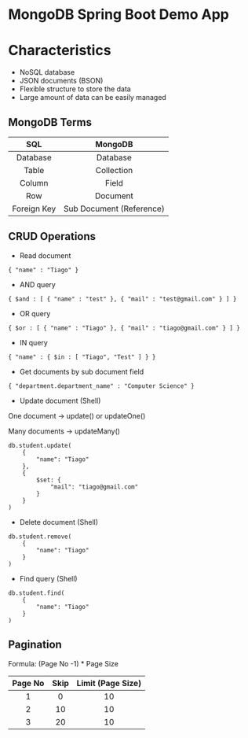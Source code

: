 # MongoDB Spring Boot Demo App

# Characteristics

* NoSQL database
* JSON documents (BSON)
* Flexible structure to store the data
* Large amount of data can be easily managed

## MongoDB Terms

SQL         | MongoDB
 :---:      | :---: |
Database    | Database |
Table       | Collection
Column      | Field
Row         | Document
Foreign Key | Sub Document (Reference)

## CRUD Operations

* Read document

```
{ "name" : "Tiago" }
```

* AND query

```
{ $and : [ { "name" : "test" }, { "mail" : "test@gmail.com" } ] }
```

* OR query

```
{ $or : [ { "name" : "Tiago" }, { "mail" : "tiago@gmail.com" } ] }
```

* IN query

```
{ "name" : { $in : [ "Tiago", "Test" ] } }
```

* Get documents by sub document field

```
{ "department.department_name" : "Computer Science" }
```

* Update document (Shell)

One document -> update() or updateOne()

Many documents -> updateMany()

```
db.student.update(
    {
        "name": "Tiago"
    },
    {
        $set: {
            "mail": "tiago@gmail.com"
        }
    }
)
```

* Delete document (Shell)

```
db.student.remove(
    {
        "name": "Tiago"
    }
)
```

* Find query (Shell)

```
db.student.find(
    {
        "name": "Tiago"
    }
)
```

## Pagination

Formula: (Page No -1) * Page Size

Page No | Skip | Limit (Page Size)
 :---:  | :---:| :---: |
1       | 0    | 10
2       | 10   | 10 
3       | 20   | 10
